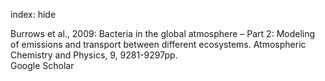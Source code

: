 index: hide

<div class="Citation">

  <div class="Citation-body">
    <div class="Citation-text">Burrows et al., 2009: Bacteria in the global atmosphere – Part 2: Modeling of emissions and transport between different ecosystems. <span class="Article-journal">Atmospheric Chemistry and Physics, </span><span class="Article-volume">9, </span>9281-9297pp.</div>
    <div class="Citation-links">
      <div class="CitationLink" data-href="https://scholar.google.com/scholar?q=Bacteria+in+the+global+atmosphere+%E2%80%93+Part+2%3A+Modeling+of+emissions+and+transport+between+different+ecosystems">
        <div class="CitationLink-icon CitationLink-Scholar"></div>
        <div class="CitationLink-text">Google Scholar</div>
      </div>
    </div>
  </div>
</div>


<div class="Citation-copy">

</div>